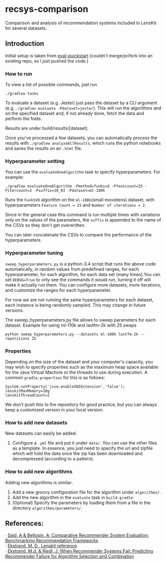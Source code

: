 # recsys-comparison
Comparison and analysis of recommendation systems included in LensKit for several datasets.

## Introduction

Initial setup is taken from [eval-quickstart](https://github.com/lenskit/eval-quickstart/tree/20230abcedaf25042325f65d5c1c2bf28ae7e0c3) (couldn't merge/pr/fork into an existing repo, so I just pushed the code.)

### How to run

To view a list of possible commands, just run

`./gradlew tasks`

To evaluate a dataset (e.g. Jester) just pass the dataset by a CLI argument (e.g. `./gradlew evaluate -Pdataset=jester`). This will run the algorithms and on the specified dataset and, if not already done, fetch the data and perform the folds.

Results are under build/results/[dataset].

Once you've processed a few datasets, you can automatically process the results with `./gradlew analyzeAllResults`, which runs the python notebooks and saves the results on an `.html` file.

### Hyperparameter setting
You can use the `evaluateOneAlgorithm` task to specify hyperparameters. For example:

    ./gradlew evaluateOneAlgorithm -Pmethod=funksvd -Pfeatcount=25 -Pitercount=2 -Psuffix=10_03 -Pdataset=ml-100k

Runs the `FunkSVD` algorithm on the `ml-100k`(small movielens) dataset, with hyperparameters `Feature Count = 25` and `Number of iterations = 2`.

Since in the general case this command is run multiple times with variations only on the values of the parameters, the `suffix` is appended to the name of the CSVs so they don't get overwritten.

You can later concatenate the CSVs to compare the performance of the hyperparameters.

### Hyperparameter tuning

`sweep_hyperparameters.py` is a python-3.4 script that runs the above code automatically, in random values from predefined ranges, for each hyperparameter, for each algorithm, for each data set (many times).You can set `DEBUG=True` to only see the commands it would run, turning it off will make it actually run them. You can configure more datasets, more iterations, and customize the ranges for each hyperparameter.   

For now we are not running the same hyperparameters for each dataset, each instance is being randomly sampled. This may change in future versions.

The sweep_hyperparameters.py file allows to sweep parameters for each dataset. Example for using ml-110k and lastfm-2k with 25 swaps

 ```
 python sweep_hyperparameters.py --datasets ml-100k lastfm-2k --repetitions 25
 ```

### Properties
Depending on the size of the dataset and your computer's capacity, you may wish to specify properties such as the maximum heap space available for the Java Virtual Machine or the threads to use during execution. A common `gradle.properties` for this is as follows:

```
System.setProperty('jsse.enableSNIExtension','false');
lenskitMaxMemory=10g
lenskitThreadCount=2
```

We don't push this to the repository for good practice, but you can always keep a customized version in your local version.


### How to add new datasets

New datasets can easily be added:  

1. Configure a `.yml` file and put it under `data/`. You can use the other files as a template. In essence, you just need to specify the url and zipfile which will hold the data once the zip has been downloaded and decompressed (according to a pattern).

### How to add new algorithms

Adding new algorithms is similar:   

1. Add a new groovy configuration file for the algorithm under `algorithms/`.  
2. Add the new algorithm in the `evaluate` task in `build.gradle`.
3. (Optional) Specify the parameters by loading them from a file in the directory `algorithms/parameters/`.


## References:

· [Said, A & Bellogin, A: Comparative Recommender System Evaluation: Benchmarking Recommendation Frameworks](https://pdfs.semanticscholar.org/036e/8fb63a82ee26537b514b17a51cc197016e4c.pdfhttps://pdfs.semanticscholar.org/036e/8fb63a82ee26537b514b17a51cc197016e4c.pdf)  
· [Ekstrand, M. D., Lenskit reference](https://md.ekstrandom.net/research/thesis/mde-thesis.pdf)  
· [Ekstrand, M.d. & Riedl, J: When Recommender Systems Fail: Predicting Recommender Failure for Algorithm Selection and Combination](https://md.ekstrandom.net/research/pubs/when-recommenders-fail/https://md.ekstrandom.net/research/pubs/when-recommenders-fail/)  
